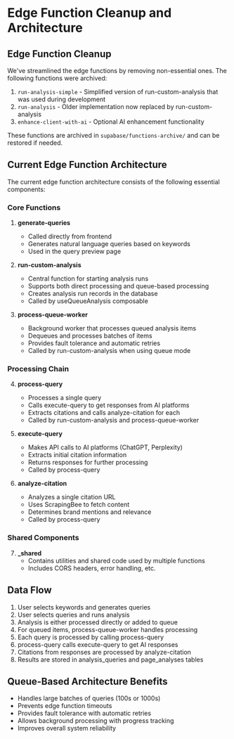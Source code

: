 # Edge Function Cleanup and Architecture

## Edge Function Cleanup

We've streamlined the edge functions by removing non-essential ones. The following functions were archived:

1. `run-analysis-simple` - Simplified version of run-custom-analysis that was used during development
2. `run-analysis` - Older implementation now replaced by run-custom-analysis
3. `enhance-client-with-ai` - Optional AI enhancement functionality

These functions are archived in `supabase/functions-archive/` and can be restored if needed.

## Current Edge Function Architecture

The current edge function architecture consists of the following essential components:

### Core Functions

1. **generate-queries**
   - Called directly from frontend
   - Generates natural language queries based on keywords
   - Used in the query preview page

2. **run-custom-analysis**
   - Central function for starting analysis runs
   - Supports both direct processing and queue-based processing
   - Creates analysis run records in the database
   - Called by useQueueAnalysis composable

3. **process-queue-worker**
   - Background worker that processes queued analysis items
   - Dequeues and processes batches of items
   - Provides fault tolerance and automatic retries
   - Called by run-custom-analysis when using queue mode

### Processing Chain

4. **process-query**
   - Processes a single query
   - Calls execute-query to get responses from AI platforms
   - Extracts citations and calls analyze-citation for each
   - Called by run-custom-analysis and process-queue-worker

5. **execute-query**
   - Makes API calls to AI platforms (ChatGPT, Perplexity)
   - Extracts initial citation information
   - Returns responses for further processing
   - Called by process-query

6. **analyze-citation**
   - Analyzes a single citation URL
   - Uses ScrapingBee to fetch content
   - Determines brand mentions and relevance
   - Called by process-query

### Shared Components

7. **_shared**
   - Contains utilities and shared code used by multiple functions
   - Includes CORS headers, error handling, etc.

## Data Flow

1. User selects keywords and generates queries
2. User selects queries and runs analysis
3. Analysis is either processed directly or added to queue
4. For queued items, process-queue-worker handles processing
5. Each query is processed by calling process-query
6. process-query calls execute-query to get AI responses
7. Citations from responses are processed by analyze-citation
8. Results are stored in analysis_queries and page_analyses tables

## Queue-Based Architecture Benefits

- Handles large batches of queries (100s or 1000s)
- Prevents edge function timeouts
- Provides fault tolerance with automatic retries
- Allows background processing with progress tracking
- Improves overall system reliability
